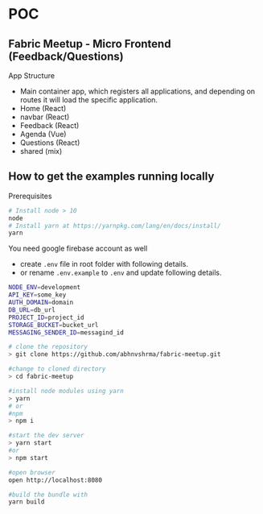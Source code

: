 # POC 
## Fabric Meetup - Micro Frontend (Feedback/Questions)

App Structure
- Main container app, which registers all applications, and depending on routes it will load the specific application.
- Home (React)
- navbar (React)
- Feedback (React)
- Agenda (Vue)
- Questions (React)
- shared (mix)

## How to get the examples running locally
Prerequisites
```sh
# Install node > 10
node 
# Install yarn at https://yarnpkg.com/lang/en/docs/install/
yarn
```

You need google firebase account as well
- create `.env` file in root folder with following details.
- or rename `.env.example` to `.env` and update following details.
```sh
NODE_ENV=development
API_KEY=some_key
AUTH_DOMAIN=domain
DB_URL=db_url
PROJECT_ID=project_id
STORAGE_BUCKET=bucket_url
MESSAGING_SENDER_ID=messagind_id

```

```sh
# clone the repository
> git clone https://github.com/abhnvshrma/fabric-meetup.git

#change to cloned directory
> cd fabric-meetup

#install node modules using yarn
> yarn
# or 
#npm
> npm i

#start the dev server
> yarn start
#or
> npm start

#open browser
open http://localhost:8080
```

```sh
#build the bundle with
yarn build
```
